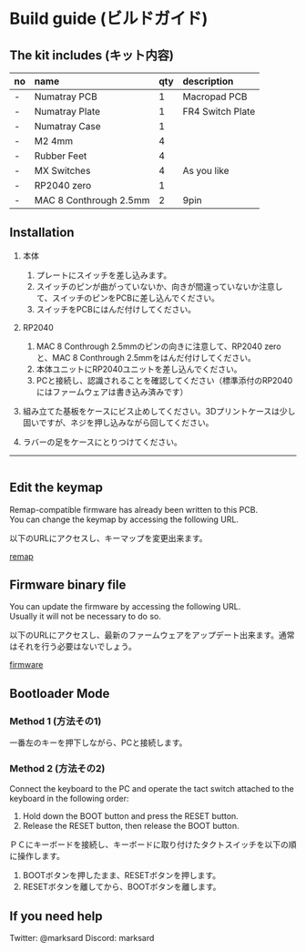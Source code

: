 # Build guide (ビルドガイド)

## The kit includes (キット内容)

|no|name|qty|description|
|:--|:--|:--|:--|
|-|Numatray PCB|1|Macropad PCB|
|-|Numatray Plate|1|FR4 Switch Plate|
|-|Numatray Case|1||
|-|M2 4mm|4||
|-|Rubber Feet|4||
|-|MX Switches|4|As you like|
|-|RP2040 zero|1||
|-|MAC 8 Conthrough 2.5mm |2|9pin|

## Installation

1. 本体
    1. プレートにスイッチを差し込みます。
    1. スイッチのピンが曲がっていないか、向きが間違っていないか注意して、スイッチのピンをPCBに差し込んでください。
    1. スイッチをPCBにはんだ付けしてください。

1. RP2040
    1. MAC 8 Conthrough 2.5mmのピンの向きに注意して、RP2040 zeroと、MAC 8 Conthrough 2.5mmをはんだ付けしてください。
    1. 本体ユニットにRP2040ユニットを差し込んでください。
    1. PCと接続し、認識されることを確認してください（標準添付のRP2040にはファームウェアは書き込み済みです）

1. 組み立てた基板をケースにビス止めしてください。3Dプリントケースは少し固いですが、ネジを押し込みながら回してください。
1. ラバーの足をケースにとりつけてください。

---

![]()

## Edit the keymap

Remap-compatible firmware has already been written to this PCB.  
You can change the keymap by accessing the following URL.  

以下のURLにアクセスし、キーマップを変更出来ます。  

[remap](https://remap-keys.app/)

## Firmware binary file

You can update the firmware by accessing the following URL.  
Usually it will not be necessary to do so.  

以下のURLにアクセスし、最新のファームウェアをアップデート出来ます。通常はそれを行う必要はないでしょう。  

[firmware](https://github.com/marksard/qmk_firmware_hex/releases)

## Bootloader Mode

### Method 1 (方法その1)

一番左のキーを押下しながら、PCと接続します。  


### Method 2 (方法その2)

Connect the keyboard to the PC and operate the tact switch attached to the keyboard in the following order:

1. Hold down the BOOT button and press the RESET button.  
2. Release the RESET button, then release the BOOT button.  

ＰＣにキーボードを接続し、キーボードに取り付けたタクトスイッチを以下の順に操作します。

1. BOOTボタンを押したまま、RESETボタンを押します。
2. RESETボタンを離してから、BOOTボタンを離します。

## If you need help

Twitter: @marksard
Discord: marksard
